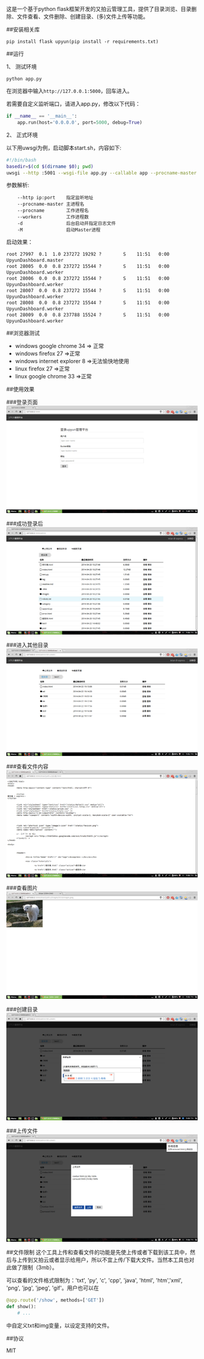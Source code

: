 这是一个基于python flask框架开发的又拍云管理工具，提供了目录浏览、目录删除、文件查看、文件删除、创建目录、(多)文件上传等功能。


##安装相关库
```
pip install flask upyun(pip install -r requirements.txt)
```

##运行

1、 测试环境
```
python app.py
```
在浏览器中输入`http://127.0.0.1:5000`，回车进入。  

若需要自定义监听端口，请进入app.py，修改以下代码：
```python
if __name__ == '__main__':
    app.run(host='0.0.0.0', port=5000, debug=True)
```

2、 正式环境

以下用uwsgi为例，启动脚本start.sh，内容如下:
```bash
#!/bin/bash
basedir=$(cd $(dirname $0); pwd)
uwsgi --http :5001 --wsgi-file app.py --callable app --procname-master UpyunDashboard.master --procname UpyunDashboard.worker --workers 4 --chdir $basedir -d uwsgi.log -M
```
参数解析:
```
    --http ip:port    指定监听地址
    --procname-master 主进程名
    --procname        工作进程名
    --workers         工作进程数
    -d                后台启动并指定日志文件
    -M                启动Master进程
```
启动效果：
```
root 27997  0.1  1.0 237272 19292 ?        S    11:51   0:00 UpyunDashboard.master
root 28005  0.0  0.8 237272 15544 ?        S    11:51   0:00 UpyunDashboard.worker
root 28006  0.0  0.8 237272 15544 ?        S    11:51   0:00 UpyunDashboard.worker
root 28007  0.0  0.8 237272 15544 ?        S    11:51   0:00 UpyunDashboard.worker
root 28008  0.0  0.8 237272 15544 ?        S    11:51   0:00 UpyunDashboard.worker
root 28009  0.0  0.8 237788 15524 ?        S    11:51   0:00 UpyunDashboard.worker
```

##浏览器测试
* windows google chrome 34 => 正常
* windows firefox 27 =>正常
* windows internet explorer 8 =>无法愉快地使用
* linux firefox 27 =>正常
* linux google chrome 33 =>正常


##使用效果

###登录页面
![](./docs/login.png)

###成功登录后
![](./docs/after-login.png)

###进入其他目录
![](./docs/cd.png)

###查看文件内容
![](./docs/show-text.png)

###查看图片
![](./docs/show-img.png)

###创建目录
![](./docs/mkdir.png)

###上传文件
![](./docs/upload.png)

##文件限制
这个工具上传和查看文件的功能是先使上传或者下载到该工具中，然后与上传到又拍云或者显示给用户，所以不宜上传/下载大文件。当然本工具也对此做了限制（3mb）。

可以查看的文件格式限制为：'txt', 'py', 'c', 'cpp', 'java', 'html', 'htm','xml', 'png', 'jpg', 'jpeg', 'gif'。用户也可以在
```python
@app.route('/show', methods=['GET'])
def show():
    # ...
```
中自定义txt和img变量，以设定支持的文件。

##协议

MIT
